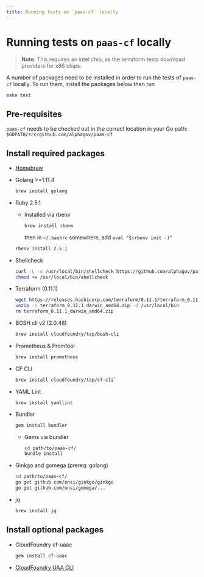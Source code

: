```yaml
---
title: Running tests on `paas-cf` locally
---
```


# Running tests on `paas-cf` locally

> **Note**: This requires an intel chip, as the terraform tests download
providers for x86 chips.

A number of packages need to be installed in order to run the tests of `paas-cf` locally. To run them, install the packages below then run

```sh
make test
```

## Pre-requisites

`paas-cf` needs to be checked out in the correct location in your Go path: `$GOPATH/src/github.com/alphagov/paas-cf`

## Install required packages

* [Homebrew](https://brew.sh/)
* Golang >=1.11.4

  ```sh
  brew install golang
  ```

* Ruby 2.5.1
  * Installed via rbenv

    ```sh
    brew install rbenv
    ```

    then in `~/.bashrc` somewhere, add `eval “$(rbenv init -)”`

  ```sh
  rbenv install 2.5.1
  ```

* Shellcheck

  ```sh
  curl -L -o /usr/local/bin/shellcheck https://github.com/alphagov/paas-cf/releases/download/shellcheck_binary_0.4.6/shellcheck_darwin_amd64
  chmod +x /usr/local/bin/shellcheck
  ```

* Terraform (0.11.1)

  ```sh
  wget https://releases.hashicorp.com/terraform/0.11.1/terraform_0.11.1_darwin_amd64.zip
  unzip -o terraform_0.11.1_darwin_amd64.zip -d /usr/local/bin
  rm terraform_0.11.1_darwin_amd64.zip
  ```

* BOSH cli v2 (2.0.48)

  ```sh
  brew install cloudfoundry/tap/bosh-cli
  ```

* Prometheus & Promtool

  ```sh
  brew install prometheus
  ```

* CF CLI

  ```sh
  brew install cloudfoundry/tap/cf-cli`
  ```

* YAML Lint

  ```
  brew install yamllint
  ```

* Bundler

  ```sh
  gem install bundler
  ```

  * Gems via bundler

    ```sh
    cd path/to/paas-cf/
    bundle install
    ```

* Ginkgo and gomega (prereq: golang)

  ```sh
  cd path/to/paas-cf/
  go get github.com/onsi/ginkgo/ginkgo
  go get github.com/onsi/gomega/...
  ```

* jq

  ```sh
  brew install jq
  ```

## Install optional packages

* CloudFoundry cf-uaac

  ```sh
  gem install cf-uaac
  ```

* [CloudFoundry UAA CLI](https://github.com/cloudfoundry-incubator/uaa-cli)
